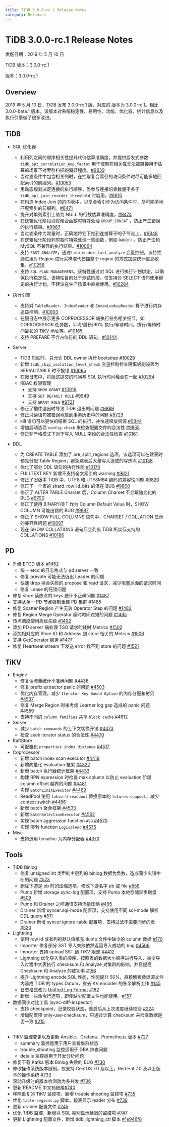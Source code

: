 ```yaml
---
title: TiDB 3.0.0-rc.1 Release Notes
category: Releases
---
```


# TiDB 3.0.0-rc.1 Release Notes

发版日期：2019 年 5 月 10 日

TiDB 版本：3.0.0-rc.1

 版本：3.0.0-rc.1

## Overview

2019 年 5 月 10 日，TiDB 发布 3.0.0-rc.1 版，对应的  版本为 3.0.0-rc.1。相比 3.0.0-beta.1 版本，该版本对系统稳定性、易用性、功能、优化器、统计信息以及执行引擎做了很多改进。

## TiDB

+ SQL 优化器
    - 利用列之间的顺序相关性提升代价估算准确度，并提供启发式参数 `tidb_opt_correlation_exp_factor` 用于控制在相关性无法被直接用于估算的场景下对索引扫描的偏好程度。[#9839](https://github.com/pingcap/tidb/pull/9839)
    - 当过滤条件中包含相关列时，在抽取复合索引的访问条件时尽可能多地匹配索引的前缀列。[#10053](https://github.com/pingcap/tidb/pull/10053)
    - 用动态规划决定连接的执行顺序，当参与连接的表数量不多于 `tidb_opt_join_reorder_threshold` 时启用。[#8816](https://github.com/pingcap/tidb/pull/8816)
    - 在构造 Index Join 的的内表中，以复合索引作为访问条件时，尽可能多地匹配索引的前缀列。[#8471](https://github.com/pingcap/tidb/pull/8471)
    - 提升对单列索引上值为 NULL 的行数估算准确度。[#9474](https://github.com/pingcap/tidb/pull/9474)
    - 在逻辑优化阶段消除聚合函数时特殊处理 `GROUP_CONCAT` ，防止产生错误的执行结果。[#9967](https://github.com/pingcap/tidb/pull/9967)
    - 当过滤条件为常量时，正确地将它下推到连接算子的子节点上。[#9848](https://github.com/pingcap/tidb/pull/9848)
    - 在逻辑优化阶段列剪裁时特殊处理一些函数，例如 `RAND()` ，防止产生和 MySQL 不兼容的执行结果。[#10064](https://github.com/pingcap/tidb/pull/10064)
    - 支持 `FAST ANALYZE`，通过`tidb_enable_fast_analyze` 变量控制。该特性通过用对 Region 进行采样取代扫描整个 region 的方式加速统计信息收集。[#10258](https://github.com/pingcap/tidb/pull/10258)
    - 支持 `SQL PLAN MANAGEMENT`。该特性通过对 SQL 进行执行计划绑定，以确保执行稳定性。该特性目前处于测试阶段，仅支持对 SELECT 语句使用绑定的执行计划，不建议在生产场景中直接使用。[#10284](https://github.com/pingcap/tidb/pull/10284)

+ 执行引擎
    - 支持对 `TableReader`、`IndexReader` 和 `IndexLookupReader` 算子进行内存追踪控制。[#10003](https://github.com/pingcap/tidb/pull/10003)
    - 在慢日志中展示更多 COPROCESSOR 端执行任务相关细节。如 COPROCESSOR 任务数，平均/最长/90% 执行/等待时间，执行/等待时间最长的 TiKV 地址等。[#10165](https://github.com/pingcap/tidb/pull/10165)
    - 支持 PREPARE 不含占位符的 DDL 语句。[#10144](https://github.com/pingcap/tidb/pull/10144)

+ Server
    - TiDB 启动时，只允许 DDL owner 执行 bootstrap [#10029](https://github.com/pingcap/tidb/pull/10029)
    - 新增 `tidb_skip_isolation_level_check` 变量控制检查隔离级别设置为 SERIALIZABLE 时不报错 [#10065](https://github.com/pingcap/tidb/pull/10065)
    - 在慢日志中，将隐式提交的时间与 SQL 执行时间融合在一起 [#10294](https://github.com/pingcap/tidb/pull/10294)
    + RBAC 权限管理
        - 支持 `SHOW GRANT` [#10016](https://github.com/pingcap/tidb/pull/10016)
        - 支持 `SET DEFAULT ROLE` [#9949](https://github.com/pingcap/tidb/pull/9949)
        - 支持 `GRANT ROLE` [#9721](https://github.com/pingcap/tidb/pull/9721)
    - 修正了插件退出时导致 TiDB 退出的问题 [#9889](https://github.com/pingcap/tidb/pull/9889)
    - 修正只读语句被错误地放到事务历史中的问题 [#9723](https://github.com/pingcap/tidb/pull/9723)
    - kill 语句可以更快的结束 SQL 的执行，并快速释放资源 [#9844](https://github.com/pingcap/tidb/pull/9844)
    - 增加启动选项 `config-check` 来检查配置文件的合法性 [#9855](https://github.com/pingcap/tidb/pull/9855)
    - 修正非严格模式下对于写入 NULL 字段的合法性检查 [#10161](https://github.com/pingcap/tidb/pull/10161)

+ DDL
    - 为 CREATE TABLE 添加了 pre_split_regions 选项，该选项可以在建表时预先分配 Table Region，避免建表后大量写入造成的写热点 [#10138](https://github.com/pingcap/tidb/pull/10138)
    - 优化了部分 DDL 语句的执行性能 [#10170](https://github.com/pingcap/tidb/pull/10170)
    - FULLTEXT KEY 新增不支持全文索引的 warning [#9821](https://github.com/pingcap/tidb/pull/9821)
    - 修正了旧版本 TiDB 中，UTF8 和 UTF8MB4 编码的兼容性问题 [#9820](https://github.com/pingcap/tidb/pull/9820)
    - 修正了一个表的 shard_row_id_bits 的潜在 BUG [#9868](https://github.com/pingcap/tidb/pull/9868)
    - 修正了 ALTER TABLE Charset 后，Column Charset 不会跟随变化的 BUG [#9790](https://github.com/pingcap/tidb/pull/9790)
    - 修正了使用 BINARY/BIT 作为 Column Default Value 时，SHOW COLUMN 可能出错的 BUG [#9897](https://github.com/pingcap/tidb/pull/9897)
    - 修正了 SHOW FULL COLUMNS 语句中，CHARSET / COLLATION 显示的兼容性问题 [#10007](https://github.com/pingcap/tidb/pull/10007)
    - 现在 SHOW COLLATIONS 语句只会列出 TiDB 所实际支持的 COLLATIONS [#10186](https://github.com/pingcap/tidb/pull/10186)

## PD

+ 升级 ETCD 版本 [#1452](https://github.com/pingcap/pd/pull/1452)
    - 统一 etcd 的日志格式与 pd server 一致
    - 修复 prevote 可能无法选出 Leader 的问题
    - 快速 drop 掉会失败的 propose 和 read 请求，减少阻塞后面的请求时间
    - 修复 Lease 的死锁问题
+ 修复 store 读热点的 keys 统计不正确问题 [#1487](https://github.com/pingcap/pd/pull/1487)
+ 支持从单一 PD 节点强制重建 PD 集群 [#1485](https://github.com/pingcap/pd/pull/1485)
+ 修复 Scatter Region 产生无效 Operator Step 的问题 [#1482](https://github.com/pingcap/pd/pull/1482)
+ 修复 Region Merge Operator 超时时间过短的问题 [#1495](https://github.com/pingcap/pd/pull/1495)
+ 热点调度使用高优先级 [#1492](https://github.com/pingcap/pd/pull/1492)
+ 添加 PD server 端处理 TSO 请求的耗时 Metrics [#1502](https://github.com/pingcap/pd/pull/1502)
+ 添加相对应的 Store ID 和 Address 到 store 相关的 Metrics [#1506](https://github.com/pingcap/pd/pull/1506)
+ 支持 GetOperator 服务 [#1477](https://github.com/pingcap/pd/pull/1477)
+ 修复 Heartbeat stream 下发送 error 找不到 store 的问题 [#1521](https://github.com/pingcap/pd/pull/1521)

## TiKV

+ Engine
    - 修复读流量统计不准确问题 [#4436](https://github.com/tikv/tikv/pull/4436)
    - 修复 prefix extractor panic 的问题 [#4503](https://github.com/tikv/tikv/pull/4503)
    - 优化内存管理，减少 `Iterator Key Bound Option` 的内存分配和拷贝 [#4537](https://github.com/tikv/tikv/pull/4537)
    - 修复 Merge Region 时未考虑 Learner log gap 造成的 panic 问题 [#4559](https://github.com/tikv/tikv/pull/4559)
    - 支持不同的 `column families` 共享 `block cache` [#4612](https://github.com/tikv/tikv/pull/4612)
+ Server
    - 减少 `batch commands` 的上下文切换开销 [#4473](https://github.com/tikv/tikv/pull/4473)
    - 检查 seek iterator status 的合法性 [#4470](https://github.com/tikv/tikv/pull/4470)
+ RaftStore
    - 可配置化 `properties index distance` [#4517](https://github.com/tikv/tikv/pull/4517)
+ Coprocessor
    - 新增 batch index scan executor [#4419](https://github.com/tikv/tikv/pull/4419)
    - 新增向量化 evaluation 框架 [#4322](https://github.com/tikv/tikv/pull/4322)
    - 新增 batch 执行器统计框架 [#4433](https://github.com/tikv/tikv/pull/4433)
    - 构建 RPN expression 时检查 max column 以防止 evaluation 阶段 column offset 越界的问题 [#4481](https://github.com/tikv/tikv/pull/4481)
    - 实现 `BatchLimitExecutor` [#4469](https://github.com/tikv/tikv/pull/4469)
    - ReadPool 使用 `tokio-threadpool` 替换原本的 `futures-cpupool`，减少 context switch [#4486](https://github.com/tikv/tikv/pull/4486)
    - 新增 batch 聚合框架 [#4533](https://github.com/tikv/tikv/pull/4533)
    - 新增 `BatchSelectionExecutor` [#4562](https://github.com/tikv/tikv/pull/4562)
    - 实现 batch aggression function `AVG` [#4570](https://github.com/tikv/tikv/pull/4570)
    - 实现  RPN function `LogicalAnd` [#4575](https://github.com/tikv/tikv/pull/4575)
+ Misc
    - 支持选用 tcmalloc 为内存分配器 [#4370](https://github.com/tikv/tikv/pull/4370)

## Tools

+ TiDB Binlog
    - 修复 unsigned int 类型的主键列的 binlog 数据为负数，造成同步出错中断的问题 [#573](https://github.com/pingcap/tidb-binlog/pull/573)
    - 删除下游是 pb 时的压缩选项，修改下游名字 pb 成 file [#559](https://github.com/pingcap/tidb-binlog/pull/559)
    - Pump 新增 storage.sync-log 配置项，支持 Pump 本地存储异步刷盘 [#509](https://github.com/pingcap/tidb-binlog/pull/509)
    - Pump 和 Drainer 之间通讯支持流量压缩 [#495](https://github.com/pingcap/tidb-binlog/pull/495)
    - Drainer 新增 syncer.sql-mode 配置项，支持使用不同 sql-mode 解析 DDL query [#511](https://github.com/pingcap/tidb-binlog/pull/511)
    - Drainer 新增 syncer.ignore-table 配置项，支持过滤不需要同步的表 [#520](https://github.com/pingcap/tidb-binlog/pull/520)
+ Lightning
    - 使用 row id 或者列的默认值填充 dump 文件中缺少的 column 数据 [#170](https://github.com/pingcap/tidb-lightning/pull/170)
    - Importer 修复部分 SST 导入失败依然返回导入成功的 bug [#4566](https://github.com/tikv/tikv/pull/4566)
    - Importer 支持 upload SST 到 TiKV 限速 [#4412](https://github.com/tikv/tikv/pull/4412)
    - Lightning 优化导入表的顺序，按照表的数据大小顺序进行导入，减少导入过程中大表执行 checksum 和 Analyze 对集群的影响，并且提高 Checksum 和 Analyze 的成功率 [#156](https://github.com/pingcap/tidb-lightning/pull/156)
    - 提升 Lightning encode SQL 性能，性能提升 50%，直接解析数据源文件内容成 TiDB 的 types.Datum，省去 KV encoder 的多余解析工作 [#145](https://github.com/pingcap/tidb-lightning/pull/145)
    - 日志格式改为 [Unified Log Format](https://github.com/tikv/rfcs/blob/master/text/2018-12-19-unified-log-format.md) [#162](https://github.com/pingcap/tidb-lightning/pull/162)
    - 新增一些命令行选项，即使缺少配置文件也能使用。[#157](https://github.com/pingcap/tidb-lightning/pull/157)
+ 数据同步对比工具 (sync-diff-inspector)
    - 支持 checkpoint，记录校验状态，重启后从上次进度继续校验 [#224](https://github.com/pingcap/tidb-tools/pull/224)
    - 增加配置项 only-use-checksum，只通过计算 checksum 来检查数据是否一致 [#215](https://github.com/pingcap/tidb-tools/pull/215)

## 

+ TiKV 监控变更以及更新 Ansible、Grafana、Prometheus 版本 [#727](https://github.com/pingcap/tidb-ansible/pull/727)
    - summary 监控适用于用户查看集群状态
    - trouble_shooting 监控适用于 DBA 排查问题
    - details 监控适用于开发分析问题
+ 修复下载 Kafka 版本 Binlog 失败的 BUG [#730](https://github.com/pingcap/tidb-ansible/pull/730)
+ 修改操作系统版本限制，仅支持 CentOS 7.0 及以上，Red Hat 7.0 及以上版本的操作系统 [#733](https://github.com/pingcap/tidb-ansible/pull/733)
+ 滚动升级时的版本检测改为多并发 [#736](https://github.com/pingcap/tidb-ansible/pull/736)
+ 更新 README 中文档链接[#740](https://github.com/pingcap/tidb-ansible/pull/740)
+ 移除重复的 TiKV 监控项，新增 trouble shooting 监控项 [#735](https://github.com/pingcap/tidb-ansible/pull/735)
+ 优化 `table-regions.py` 脚本，按表显示 leader 分布 [#739](https://github.com/pingcap/tidb-ansible/pull/739)
+ 更新 drainer 配置文件 [#745](https://github.com/pingcap/tidb-ansible/pull/745)
+ 优化 TiDB 监控，新增以 SQL 类别显示延迟的监控项 [#747](https://github.com/pingcap/tidb-ansible/pull/747)
+ 更新 Lightning 配置文件，新增 tidb_lightning_ctl 脚本 [#1e946f8](https://github.com/pingcap/tidb-ansible/commit/1e946f89908e8fd6ef84128c6da3064ddfccf6a8)
